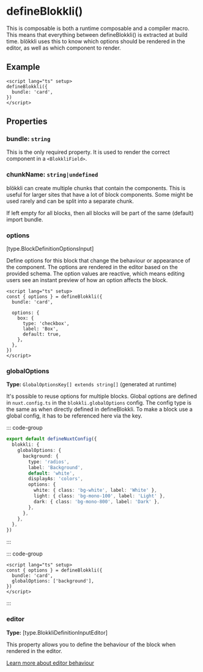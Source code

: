 # defineBlokkli()

This is composable is both a runtime composable and a compiler macro. This means
that everything between defineBlokkli() is extracted at build time. blökkli uses
this to know which options should be rendered in the editor, as well as which
component to render.

## Example

```vue
<script lang="ts" setup>
defineBlokkli({
  bundle: 'card',
})
</script>
```

## Properties

### bundle: `string`

This is the only required property. It is used to render the correct component
in a `<BlokkliField>`.

### chunkName: `string|undefined`

blökkli can create multiple chunks that contain the components. This is useful
for larger sites that have a lot of block components. Some might be used rarely
and can be split into a separate chunk.

If left empty for all blocks, then all blocks will be part of the same (default)
import bundle.

### options

[type.BlockDefinitionOptionsInput]

Define options for this block that change the behaviour or appearance of the
component. The options are rendered in the editor based on the provided schema.
The option values are reactive, which means editing users see an instant preview
of how an option affects the block.

```vue
<script lang="ts" setup>
const { options } = defineBlokkli({
  bundle: 'card',

  options: {
    box: {
      type: 'checkbox',
      label: 'Box',
      default: true,
    },
  },
})
</script>
```

### globalOptions

**Type:** `GlobalOptionsKey[] extends string[]` (generated at runtime)

It's possible to reuse options for multiple blocks. Global options are defined
in `nuxt.config.ts` in the `blokkli.globalOptions` config. The config type is
the same as when directly defined in defineBlokkli. To make a block use a global
config, it has to be referenced here via the key.

::: code-group

```typescript [~/nuxt.config.ts]
export default defineNuxtConfig({
  blokkli: {
    globalOptions: {
      background: {
        type: 'radios',
        label: 'Background',
        default: 'white',
        displayAs: 'colors',
        options: {
          white: { class: 'bg-white', label: 'White' },
          light: { class: 'bg-mono-100', label: 'Light' },
          dark: { class: 'bg-mono-800', label: 'Dark' },
        },
      },
    },
  },
})
```

:::

::: code-group

```vue [~/components/Blocks/Card.vue]
<script lang="ts" setup>
const { options } = defineBlokkli({
  bundle: 'card',
  globalOptions: ['background'],
})
</script>
```

:::

### editor

**Type:** [type.BlokkliDefinitionInputEditor]

This property allows you to define the behaviour of the block when rendered in
the editor.

[Learn more about editor behaviour](/define-blokkli/editor)
